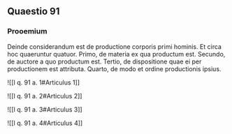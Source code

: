## Quaestio 91

### Prooemium

Deinde considerandum est de productione corporis primi hominis. Et circa hoc quaeruntur quatuor. Primo, de materia ex qua productum est. Secundo, de auctore a quo productum est. Tertio, de dispositione quae ei per productionem est attributa. Quarto, de modo et ordine productionis ipsius.

![[I q. 91 a. 1#Articulus 1]]

![[I q. 91 a. 2#Articulus 2]]

![[I q. 91 a. 3#Articulus 3]]

![[I q. 91 a. 4#Articulus 4]]

